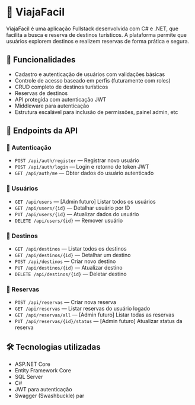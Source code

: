 # 🧳 ViajaFacil

ViajaFacil é uma aplicação Fullstack desenvolvida com C# e .NET, que facilita a busca e reserva de destinos turísticos. A plataforma permite que usuários explorem destinos e realizem reservas de forma prática e segura.

## 📌 Funcionalidades

- Cadastro e autenticação de usuários com validações básicas
- Controle de acesso baseado em perfis (futuramente com roles)
- CRUD completo de destinos turísticos
- Reservas de destinos
- API protegida com autenticação JWT
- Middleware para autenticação
- Estrutura escalável para inclusão de permissões, painel admin, etc

## 🔁 Endpoints da API

### 🔐 Autenticação

- `POST /api/auth/register` — Registrar novo usuário
- `POST /api/auth/login` — Login e retorno de token JWT
- `GET /api/auth/me` — Obter dados do usuário autenticado

### 👥 Usuários

- `GET /api/users` — [Admin futuro] Listar todos os usuários
- `GET /api/users/{id}` — Detalhar usuário por ID
- `PUT /api/users/{id}` — Atualizar dados do usuário
- `DELETE /api/users/{id}` — Remover usuário

### 📍 Destinos

- `GET /api/destinos` — Listar todos os destinos
- `GET /api/destinos/{id}` — Detalhar um destino
- `POST /api/destinos` — Criar novo destino
- `PUT /api/destinos/{id}` — Atualizar destino
- `DELETE /api/destinos/{id}` — Deletar destino

### 📅 Reservas

- `POST /api/reservas` — Criar nova reserva
- `GET /api/reservas` — Listar reservas do usuário logado
- `GET /api/reservas/all` — [Admin futuro] Listar todas as reservas
- `PUT /api/reservas/{id}/status` — [Admin futuro] Atualizar status da reserva

## 🛠️ Tecnologias utilizadas

- ASP.NET Core
- Entity Framework Core
- SQL Server
- C#
- JWT para autenticação
- Swagger (Swashbuckle) par
